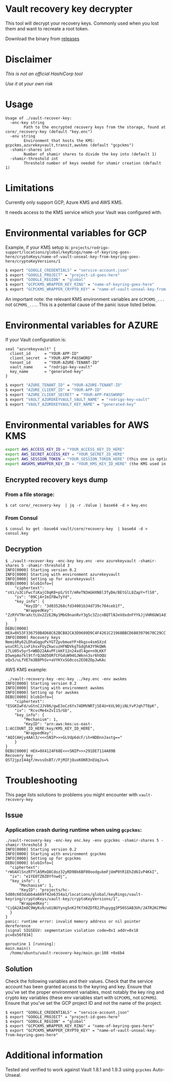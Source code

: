 # Vault recovery key decrypter

This tool will decrypt your recovery keys.
Commonly used when you lost them and want to recreate a root token.

Download the binary from [releases](https://github.com/bruj0/vault-recovery-key/releases/) 
# Disclaimer
*This is not an official HashiCorp tool*

*Use it at your own risk*

# Usage
```
Usage of ./vault-recover-key:
  -enc-key string
    	Path to the encrypted recovery keys from the storage, found at core/_recovery-key (default "key.enc")
  -env string
    	Environment that hosts the KMS: gcpckms,azurekeyvault,transit,awskms (default "gcpckms")
  -shamir-shares int
    	Number of shamir shares to divide the key into (default 1)
  -shamir-threshold int
    	Threshold number of keys needed for shamir creation (default 1)
```
# Limitations
Currently only support GCP, Azure KMS and AWS KMS.

It needs access to the KMS service which your Vault was configured with.

# Environmental variables for GCP
Example, if your KMS setup is: `projects/rodrigo-support/locations/global/keyRings/name-of-keyring-goes-here/cryptoKeys/name-of-vault-unseal-key-from-keyring-goes-here/cryptoKeyVersions/1`

```sh
$ export "GOOGLE_CREDENTIALS" = "service-account.json"
$ export "GOOGLE_PROJECT" = "project-id-goes-here"
$ export "GOOGLE_REGION" = "global"
$ export "GCPCKMS_WRAPPER_KEY_RING" = "name-of-keyring-goes-here"
$ export "GCPCKMS_WRAPPER_CRYPTO_KEY" = "name-of-vault-unseal-key-from-keyring-goes-here"
```

An important note: the relevant KMS environment variables are `GCPCKMS_...` not `GCPKMS_...`. This is a potential cause of the panic issue listed below.

# Environmental variables for AZURE
If your Vault configuration is:

```
seal "azurekeyvault" {
  client_id      = "YOUR-APP-ID"
  client_secret  = "YOUR-APP-PASSWORD"
  tenant_id      = "YOUR-AZURE-TENANT-ID"
  vault_name     = "rodrigo-key-vault"
  key_name       = "generated-key"
}
```

```sh
$ export "AZURE_TENANT_ID" = "YOUR-AZURE-TENANT-ID"
$ export "AZURE_CLIENT_ID" = "YOUR-APP-ID"
$ export "AZURE_CLIENT_SECRET" = "YOUR-APP-PASSWORD"
$ export "VAULT_AZUREKEYVAULT_VAULT_NAME" = "rodrigo-key-vault"
$ export "VAULT_AZUREKEYVAULT_KEY_NAME" = "generated-key"
```

# Environmental variables for AWS KMS

```sh
export AWS_ACCESS_KEY_ID = "YOUR_ACCESS_KEY_ID_HERE"
export AWS_SECRET_ACCESS_KEY = "YOUR_SECRET_ID_HERE"
export AWS_SESSION_TOKEN = "YOUR_SESSION_TOKEN_HERE" (this one is optional, if STS creds are used)
export AWSKMS_WRAPPER_KEY_ID = "YOUR_KMS_KEY_ID_HERE" (the KMS used in the Vault HCL config)
```

## Encrypted recovery keys dump
### From a file storage:

```
$ cat core/_recovery-key  | jq -r .Value | base64 -d > key.enc
```

### From Consul
```
$ consul kv get -base64 vault/core/recovery-key  | base64 -d >  consul.key
```

## Decryption

```log
$ ./vault-recover-key -enc-key key.enc -env azurekeyvault -shamir-shares 5 -shamir-threshold 3
INFO[0000] Starting version 0.2
INFO[0000] Starting with environment azurekeyvault
INFO[0000] Setting up for azurekeyvault
DEBU[0000] blobInfo={
	"ciphertext": "sVi/u3CiFwcfiKajC0qK0+pS/St7/mReTN3mGHXN8l3TyDm/BEtGlL8ZapY+flS8",
	"iv": "09CjA+ImIFBw7yYd",
	"key_info": {
		"KeyID": "3d035268cfd34001b34d739c704ceb1f",
		"WrappedKey": "ZzRYVTNraXctLUx2ZzE2Ny1MbG9nanRvY3g5c3ZzcnBQTlNJeVdxdnFYYkJjVHR6UW14d1ZsaFBpdUVKbFliZW9qQk9UYmY5Q1hNQWpmVlAzVllsUDhtNThreW1qZl9IaFllZzAzNXdidmp3ZGZ2R1ZLV1YtSTZiOHJlVU9PdElsYTZTRmFRa3N2a0Y0cFBITGtwUVFoRG1tRVBHQ0huOXlXcUw0Q01XZWE1SDh6N2lRaGRham10cWgxRXZBS05zSWZwazVFaE9LemxWc1U1cXBQWHNhVmU5OVJiRVE1cV93aE11Y01HbzlQcU1ISGlPWmRzWGp3M25YWUc1RDNxUHRLQ3pmT2s5ZkFPUGhxNTktXzBuZm1LNVZqemtoQWpnMmNyT0F0VjVCemhNb3FNU2NhMXNXdXNpeDlId1FHVGNGTmw0SkdnRXRHb0VjMmhRUEp3MGpn"
	}
}
DEBU[0000] HEX=0X53F336750B4D68C62BCB82CA3D9689D9C4F4261C21968BBCD6803979670C29CC
INFO[0000] Recovery keys
Nemi6Ry62LDhaGqguPxYGTZpvbmueYF+8kgsv4smSXzd
wsxCRl/LixFihsxFUyZkwcuzHFNDVkgTGdghA3Y9kQWk
i7LU05v5yr5+WBD22AAvPFikKF12n24xdl4ge+n9LKKf
D5wepAo7kl9tfrQJAO5ORfCFGduW94GJWknn3sr6hOQU
oQx5/uLfVE7m3B8PhSv+aVYKYxSG0cos2EO8ZOpJwKAc
```

AWS KMS example:

```log
 ./vault-recovery-key -enc-key ../key.enc -env awskms
INFO[0000] Starting version 0.2
INFO[0000] Starting with environment awskms
INFO[0000] Setting up for awskms
DEBU[0000] blobInfo={
	"ciphertext": "ESGKIwFd/uGtnCJJV86/gwE3oCz6Yx74DMVNRTjSE4U+kVL90jiNLYvPJqh7T8pK",
	"iv": "RcvcMe4xZvI15/Gb",
	"key_info": {
		"Mechanism": 1,
		"KeyID": "arn:aws:kms:us-east-1:ACCOUNT_ID_HERE:key/KMS_KEY_ID_HERE",
		"WrappedKey": "AQICAHjy4AAl3/<<<SNIP>>>GLVdp6dcF/ih+NDDnnJastg=="
	}
}
DEBU[0000] HEX=0X4124F68E<<<SNIP>>>291DE7114A89B
Recovery key
QST2jpzI44gf/mvssOsBT//FjMIFjOuxKOKR3nEUqJs=%
```

# Troubleshooting
This page lists solutions to problems you might encounter with `vault-recovery-key`

## Issue
### Application crash during runtime when using `gcpckms`:
  ```
  ./vault-recovery-key -enc-key enc.key -env gcpckms -shamir-shares 5 -shamir-threshold 3
INFO[0000] Starting version 0.2
INFO[0000] Starting with environment gcpckms
INFO[0000] Setting up for gcpckms
DEBU[0000] blobInfo={
	"ciphertext": "rWUAXlSnzRTYlA5MxQ8Cdoz32yRD9Bk6BF00oodgukmFjUmP0tR1EhZd6IvP4KkI",
	"iv": "e1YE0TZ0Z0Yfnwdj",
	"key_info": {
		"Mechanism": 1,
		"KeyID": "projects/hc-5d80c603dabb4a669f42e6354a1/locations/global/keyRings/vault-keyring/cryptoKeys/vault-key/cryptoKeyVersions/1",
		"WrappedKey": "CiQA2AIm8C9WyKu9/uUiNUYyng5nK2fKfX0ZDfR2JPupygg3P50SSAB3Uh/JATR2KCPMmXS3e6gkE3UwBXnFr3Bky06Z83lKS/7QOp4bmJXhcckML17F5MdIFyZXmrFLoi1tN44mEROYiE9TQGcUvA=="
	}
}
panic: runtime error: invalid memory address or nil pointer dereference
[signal SIGSEGV: segmentation violation code=0x1 addr=0x18 pc=0x56f834]

goroutine 1 [running]:
main.main()
	/home/ubuntu/vault-recovery-key/main.go:108 +0x6b4
  ```
## Solution
Check the following variables and their values. Check that the service account has been granted access to the keyring and key. Ensure that you've set the proper environment variables, most notably the key ring and crypto key variables (these env variables start with `GCPCKMS`, not `GCPKMS`). Ensure that you've set the GCP project ID and not the name of the project.

```
$ export "GOOGLE_CREDENTIALS" = "service-account.json"
$ export "GOOGLE_PROJECT" = "project-id-goes-here"
$ export "GOOGLE_REGION" = "global"
$ export "GCPCKMS_WRAPPER_KEY_RING" = "name-of-keyring-goes-here"
$ export "GCPCKMS_WRAPPER_CRYPTO_KEY" = "name-of-vault-unseal-key-from-keyring-goes-here"
```
# Additional information
Tested and verified to work against Vault 1.8.1 and 1.9.3 using `gcpckms` Auto-Unseal.
